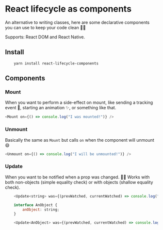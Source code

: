 # React lifecycle as components
An alternative to writing classes, here are some declarative components you can use to keep your code clean 👌🏻

Supports: React DOM and React Native.

## Install

```
    yarn install react-lifecycle-components
```

## Components

### Mount

When you want to perform a side-effect on mount, like sending a tracking event 🚀, starting an animation ✨, or something like that.

```javascript
<Mount on={() => console.log("I was mounted!")} />
```

### Unmount

Basically the same as `Mount` but calls `on` when the component will unmount 😄

```javascript
<Unmount on={() => console.log("I will be unmounted!")} />
```

### Update

When you want to be notified when a prop was changed. 👌🏻 Works with both non-objects (simple equality check) or with objects (shallow equality check).

```javascript
    <Update<string> was={(prevWatched, currentWatched) => console.log("I was updated!")} watched="hello" />

    interface AnObject {
        anObject: string;
    }

    <Update<AnObject> was={(prevWatched, currentWatched) => console.log("I was updated!")} watched={{ anObject: "hello" }} />
```
